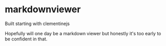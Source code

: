 # markdownviewer

Built starting with clementinejs

Hopefully will one day be a markdown viewer but honestly it's too early to be confident in that.
